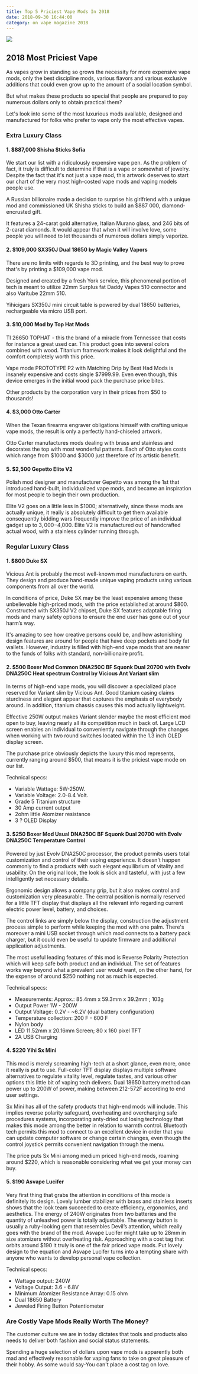 ```yaml
---
title: Top 5 Priciest Vape Mods In 2018
date: 2018-09-30 16:44:00
category: on vape magazine 2018
---
```


![](/images/7.jpg)

## 2018 Most Priciest Vape

As vapes grow in standing so grows the necessity for more expensive vape mods, only the best discipline mods, various flavors and various exclusive additions that could even grow up to the amount of a social location symbol.

But what makes these products so special that people are prepared to pay numerous dollars only to obtain practical them?

Let's look into some of the most luxurious mods available, designed and manufactured for folks who prefer to vape only the most effective vapes.

### Extra Luxury Class
#### 1. $887,000 Shisha Sticks Sofia
We start our list with a ridiculously expensive vape pen. As the problem of fact, it truly is difficult to determine if that is a vape or somewhat of jewelry. Despite the fact that it's not just a vape mod, this artwork deserves to start our chart of the very most high-costed vape mods and vaping models people use.

<!-- more -->

A Russian billionaire made a decision to surprise his girlfriend with a unique mod and commissioned UK Shisha sticks to build an $887 000, diamond-encrusted gift.

It features a 24-carat gold alternative, Italian Murano glass, and 246 bits of 2-carat diamonds. It would appear that when it will involve love, some people you will need to let thousands of numerous dollars simply vaporize.

#### 2. $109,000 SX350J Dual 18650 by Magic Valley Vapors
There are no limits with regards to 3D printing, and the best way to prove that's by printing a $109,000 vape mod.

Designed and created by a fresh York service, this phenomenal portion of tech is meant to utilize 22mm Surplus fat Daddy Vapes 510 connector and also Varitube 22mm 510.

Yihicigars SX350J mini circuit table is powered by dual 18650 batteries, rechargeable via micro USB port.

#### 3. $10,000 Mod by Top Hat Mods
TI 26650 TOPHAT - this the brand of a miracle from Tennessee that costs for instance a great used car. This product goes into several colors combined with wood. Titanium framework makes it look delightful and the comfort completely worth this price.

Vape mode PROTOTYPE P2 with Matching Drip by Best Had Mods is insanely expensive and costs single $7999.99. Even even though, this device emerges in the initial wood pack the purchase price bites.

Other products by the corporation vary in their prices from $50 to thousands!

#### 4. $3,000 Otto Carter
When the Texan firearms engraver obligations himself with crafting unique vape mods, the result is only a perfectly hand-chiseled artwork.

Otto Carter manufactures mods dealing with brass and stainless and decorates the top with most wonderful patterns. Each of Otto styles costs which range from $1000 and $3000 just therefore of its artistic benefit.

#### 5. $2,500 Gepetto Elite V2
Polish mod designer and manufacturer Gepetto was among the 1st that introduced hand-built, individualized vape mods, and became an inspiration for most people to begin their own production.

Elite V2 goes on a little less in $1000; alternatively, since these mods are actually unique, it really is absolutely difficult to get them available consequently bidding wars frequently improve the price of an individual gadget up to $3,000-$4,000. Elite V2 is manufactured out of handcrafted actual wood, with a stainless cylinder running through.

### Regular Luxury Class
#### 1. $800 Duke SX
Vicious Ant is probably the most well-known mod manufacturers on earth. They design and produce hand-made unique vaping products using various components from all over the world.

In conditions of price, Duke SX may be the least expensive among these unbelievable high-priced mods, with the price established at around $800. Constructed with SX350J V2 chipset, Duke SX features adaptable firing mods and many safety options to ensure the end user has gone out of your harm’s way.

It's amazing to see how creative persons could be, and how astonishing design features are around for people that have deep pockets and body fat wallets. However, industry is filled with high-end vape mods that are nearer to the funds of folks with standard, non-billionaire profit.

#### 2. $500 Boxer Mod Common DNA250C BF Squonk Dual 20700 with Evolv DNA250C Heat spectrum Control by Vicious Ant Variant slim
In terms of high-end vape mods, you will discover a specialized place reserved for Variant slim by Vicious Ant. Good titanium casing claims sturdiness and elegant appear that captures the emphasis of everybody around. In addition, titanium chassis causes this mod actually lightweight.

Effective 250W output makes Variant slender maybe the most efficient mod open to buy, leaving nearly all its competition much in back of. Large LCD screen enables an individual to conveniently navigate through the changes when working with two round switches located within the 1.3 inch OLED display screen.

The purchase price obviously depicts the luxury this mod represents, currently ranging around $500, that means it is the priciest vape mode on our list.

Technical specs:
 - Variable Wattage: 5W-250W.
 - Variable Voltage: 2.0-8.4 Volt.
 - Grade 5 Titanium structure
 - 30 Amp current output
 - 2ohm little Atomizer resistance
 - 3 ? OLED Display

#### 3. $250 Boxer Mod Usual DNA250C BF Squonk Dual 20700 with Evolv DNA250C Temperature Control
Powered by just Evolv DNA250C processor, the product permits users total customization and control of their vaping experience. It doesn't happen commonly to find a products with such elegant equilibrium of vitality and usability. On the original look, the look is slick and tasteful, with just a few intelligently set necessary details.

Ergonomic design allows a company grip, but it also makes control and customization very pleasurable. The central position is normally reserved for a little TFT display that displays all the relevant info regarding current electric power level, battery, and choices.

The control links are simply below the display, construction the adjustment process simple to perform while keeping the mod with one palm. There's moreover a mini USB socket through which mod connects to a battery pack charger, but it could even be useful to update firmware and additional application adjustments.

The most useful leading features of this mod is Reverse Polarity Protection which will keep safe both product and an individual. The set of features works way beyond what a prevalent user would want, on the other hand, for the expense of around $250 nothing not as much is expected.

Technical specs:
 - Measurements: Approx.: 85.4mm x 59.3mm x 39.2mm ; 103g
 - Output Power 1W - 200W
 - Output Voltage: 0.2V - ~6.2V (dual battery configuration)
 - Temperature collection: 200 F - 600 F
 - Nylon body
 - LED 11.52mm x 20.16mm Screen; 80 x 160 pixel TFT
 - 2A USB Charging

#### 4. $220 Yihi Sx Mini
This mod is merely screaming high-tech at a short glance, even more, once it really is put to use. Full-color TFT display displays multiple software alternatives to regulate vitality level, regulate tastes, and various other options this little bit of vaping tech delivers. Dual 18650 battery method can power up to 200W of power, making between 212-572F according to end user settings.

Sx Mini has all of the safety products that high-end mods will include. This implies reverse polarity safeguard, overheating and overcharging safe procedures systems, incorporating anty-dried out losing technology that makes this mode among the better in relation to warmth control. Bluetooth tech permits this mod to connect to an excellent device in order that you can update computer software or change certain changes, even though the control joystick permits convenient navigation through the menu.

The price puts Sx Mini among medium priced high-end mods, roaming around $220, which is reasonable considering what we get your money can buy.

#### 5. $190 Asvape Lucifer
Very first thing that grabs the attention in conditions of this mode is definitely its design. Lovely lumber stabilizer with brass and stainless inserts shows that the look team succeeded to create efficiency, ergonomics, and aesthetics. The energy of 240W originates from two batteries and the quantity of unleashed power is totally adjustable. The energy button is usually a ruby-looking gem that resembles Devil’s attention, which really goes with the brand of the mod. Asvape Lucifer might take up to 28mm in size atomizers without overheating risk. Approaching with a cost tag that orbits around $190 it truly is one of the fair priced vape mods. Put lovely design to the equation and Asvape Lucifer turns into a tempting share with anyone who wants to develop personal vape collection.

Technical specs:
 - Wattage output: 240W
 - Voltage Output: 3.6 - 6.8V
 - Minimum Atomizer Resistance Array: 0.15 ohm
 - Dual 18650 Battery
 - Jeweled Firing Button Potentiometer

### Are Costly Vape Mods Really Worth The Money?
The customer culture we are in today dictates that tools and products also needs to deliver both fashion and social status statements.

Spending a huge selection of dollars upon vape mods is apparently both mad and effectively reasonable for vaping fans to take on great pleasure of their hobby. As some would say-You can't place a cost tag on love.
